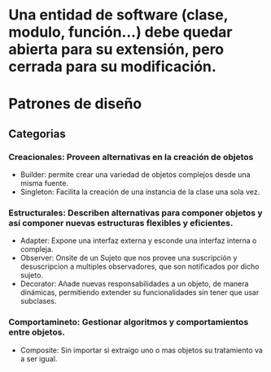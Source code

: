 # Una entidad de software (clase, modulo, función…) debe quedar abierta para su extensión, pero cerrada para su modificación.

# Patrones de diseño

## Categorias

### Creacionales: Proveen alternativas en la creación de objetos
* Builder: permite crear una variedad de objetos complejos desde una misma fuente.
* Singleton: Facilita la creación de una instancia de la clase una sola vez.

### Estructurales: Describen alternativas para componer objetos y así componer nuevas  estructuras flexibles y eficientes.
* Adapter: Expone una interfaz externa y esconde una interfaz interna o compleja.
* Observer:  Onsite de un Sujeto que nos provee una suscripción y desuscripcion a multiples observadores, que son notificados por dicho sujeto. 
* Decorator: Añade nuevas responsabilidades a un objeto, de manera dinámicas, permitiendo extender su funcionalidades sin tener que usar subclases.    

### Comportamineto: Gestionar algoritmos y comportamientos entre objetos.
* Composite: Sin importar si extraigo uno o mas objetos su tratamiento va a ser igual. 

